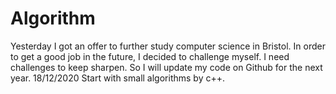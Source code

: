 # Algorithm 
Yesterday I got an offer to further study computer science in Bristol. 
In order to get a good job in the future, I decided to challenge myself.
I need challenges to keep sharpen. 
So I will update my code on Github for the next year. 
18/12/2020 Start with small algorithms by c++. 

